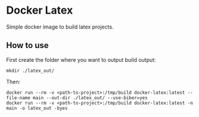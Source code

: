 # Docker Latex

Simple docker image to build latex projects.

## How to use 

First create the folder where you want to output build output:
```
mkdir ./latex_out/
```

Then:
```
docker run --rm -v <path-to-project>:/tmp/build docker-latex:latest --file-name main --out-dir ./latex_out/ --use-biber=yes
docker run --rm -v <path-to-project>:/tmp/build docker-latex:latest -n main -o latex_out -byes
```

